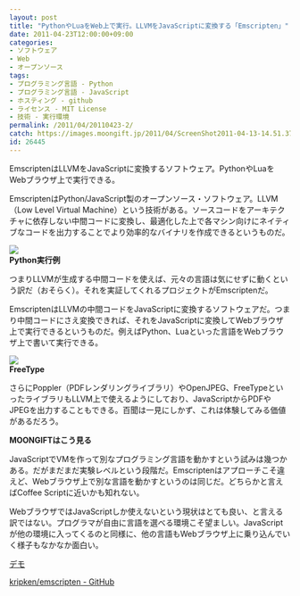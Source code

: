 ```yaml
---
layout: post
title: "PythonやLuaをWeb上で実行。LLVMをJavaScriptに変換する「Emscripten」"
date: 2011-04-23T12:00:00+09:00
categories:
- ソフトウェア
- Web
- オープンソース
tags: 
- プログラミング言語 - Python
- プログラミング言語 - JavaScript
- ホスティング - github
- ライセンス - MIT License
- 技術 - 実行環境
permalink: /2011/04/20110423-2/
catch: https://images.moongift.jp/2011/04/ScreenShot2011-04-13-14.51.37_thumb.png
id: 26445
---
```

EmscriptenはLLVMをJavaScriptに変換するソフトウェア。PythonやLuaをWebブラウザ上で実行できる。

  

EmscriptenはPython/JavaScript製のオープンソース・ソフトウェア。LLVM（Low Level Virtual Machine）という技術がある。ソースコードをアーキテクチャに依存しない中間コードに変換し、最適化した上で各マシン向けにネイティブなコードを出力することでより効率的なバイナリを作成できるというものだ。

  

![](https://images.moongift.jp/2011/04/ScreenShot2011-04-13-14.51.11_thumb.png)  
**Python実行例**

  

つまりLLVMが生成する中間コードを使えば、元々の言語は気にせずに動くという訳だ（おそらく）。それを実証してくれるプロジェクトがEmscriptenだ。

  
<!--more-->  

EmscriptenはLLVMの中間コードをJavaScriptに変換するソフトウェアだ。つまり中間コードにさえ変換できれば、それをJavaScriptに変換してWebブラウザ上で実行できるというものだ。例えばPython、Luaといった言語をWebブラウザ上で書いて実行できる。

  

![](https://images.moongift.jp/2011/04/ScreenShot2011-04-13-14.51.37_thumb.png)  
**FreeType**

  

さらにPoppler（PDFレンダリングライブラリ）やOpenJPEG、FreeTypeといったライブラリもLLVM上で使えるようにしており、JavaScriptからPDFやJPEGを出力することもできる。百聞は一見にしかず、これは体験してみる価値があるだろう。

  
  
  

**MOONGIFTはこう見る**

  

JavaScriptでVMを作って別なプログラミング言語を動かすという試みは幾つかある。だがまだまだ実験レベルという段階だ。Emscriptenはアプローチこそ違えど、Webブラウザ上で別な言語を動かすというのは同じだ。どちらかと言えばCoffee Scriptに近いかも知れない。

  

WebブラウザではJavaScriptしか使えないという現状はとても良い、と言える訳ではない。プログラマが自由に言語を選べる環境こそ望ましい。JavaScriptが他の環境に入ってくるのと同様に、他の言語もWebブラウザ上に乗り込んでいく様子もなかなか面白い。

  

[デモ](https://github.com/kripken/emscripten/wiki)

  

[kripken/emscripten - GitHub](https://github.com/kripken/emscripten/)

